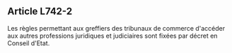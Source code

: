 Article L742-2
----
Les règles permettant aux greffiers des tribunaux de commerce d'accéder aux
autres professions juridiques et judiciaires sont fixées par décret en Conseil
d'Etat.
